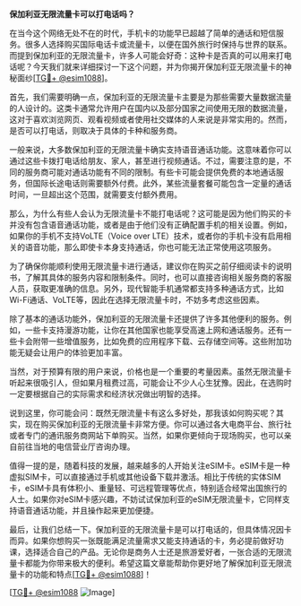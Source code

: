 **保加利亚无限流量卡可以打电话吗？**

在当今这个网络无处不在的时代，手机卡的功能早已超越了简单的通话和短信服务。很多人选择购买国际电话卡或流量卡，以便在国外旅行时保持与世界的联系。而提到保加利亚的无限流量卡，许多人可能会好奇：这种卡是否真的可以用来打电话呢？今天我们就来详细探讨一下这个问题，并为你揭开保加利亚无限流量卡的神秘面纱[[TG💪+ @esim1088](https://t.me/s/esim1088)]。

首先，我们需要明确一点，保加利亚的无限流量卡主要是为那些需要大量数据流量的人设计的。这类卡通常允许用户在国内以及部分国家之间使用无限的数据流量，这对于喜欢浏览网页、观看视频或者使用社交媒体的人来说是非常实用的。然而，是否可以打电话，则取决于具体的卡种和服务商。

一般来说，大多数保加利亚的无限流量卡确实支持语音通话功能。这意味着你可以通过这些卡拨打电话给朋友、家人，甚至进行视频通话。不过，需要注意的是，不同的服务商可能对通话功能有不同的限制。有些卡可能会提供免费的本地通话服务，但国际长途电话则需要额外付费。此外，某些流量套餐可能包含一定量的通话时间，一旦超出这个范围，就需要支付额外费用。

那么，为什么有些人会认为无限流量卡不能打电话呢？这可能是因为他们购买的卡并没有包含语音通话功能，或者是由于他们没有正确配置手机的相关设置。例如，如果你的手机不支持VoLTE（Voice over LTE）技术，或者你的手机卡没有启用相关的语音功能，那么即使卡本身支持通话，你也可能无法正常使用这项服务。

为了确保你能顺利使用无限流量卡进行通话，建议你在购买之前仔细阅读卡的说明书，了解其具体的服务内容和限制条件。同时，也可以直接咨询相关服务商的客服人员，获取更准确的信息。另外，现代智能手机通常都支持多种通话方式，比如Wi-Fi通话、VoLTE等，因此在选择无限流量卡时，不妨多考虑这些因素。

除了基本的通话功能外，保加利亚的无限流量卡还提供了许多其他便利的服务。例如，一些卡支持漫游功能，让你在其他国家也能享受高速上网和通话服务。还有一些卡会附带一些增值服务，比如免费的应用程序下载、云存储空间等。这些附加功能无疑会让用户的体验更加丰富。

当然，对于预算有限的用户来说，价格也是一个重要的考量因素。虽然无限流量卡听起来很吸引人，但如果月租费过高，可能会让不少人心生犹豫。因此，在选购时一定要根据自己的实际需求和经济状况做出明智的选择。

说到这里，你可能会问：既然无限流量卡有这么多好处，那我该如何购买呢？其实，现在购买保加利亚的无限流量卡非常方便。你可以通过各大电商平台、旅行社或者专门的通讯服务商网站下单购买。当然，如果你更倾向于现场购买，也可以亲自前往当地的电信营业厅咨询办理。

值得一提的是，随着科技的发展，越来越多的人开始关注eSIM卡。eSIM卡是一种虚拟SIM卡，可以直接通过手机或其他设备下载并激活。相比于传统的实体SIM卡，eSIM卡具有体积小、重量轻、可远程管理等优点，特别适合经常出国旅行的人士。如果你对eSIM卡感兴趣，不妨试试保加利亚的eSIM无限流量卡，它同样支持语音通话功能，并且操作起来更加便捷。

最后，让我们总结一下。保加利亚的无限流量卡是可以打电话的，但具体情况因卡而异。如果你想购买一张既能满足流量需求又能支持通话的卡，务必提前做好功课，选择适合自己的产品。无论你是商务人士还是旅游爱好者，一张合适的无限流量卡都能为你带来极大的便利。希望这篇文章能帮助你更好地了解保加利亚无限流量卡的功能和特点[[TG💪+ @esim1088](https://t.me/s/esim1088)]！

[[TG💪+ @esim1088](https://t.me/s/esim1088) ![Image](https://i.postimg.cc/4NQfJmqS/Snipaste-2025-05-13-00-14-12.png)]